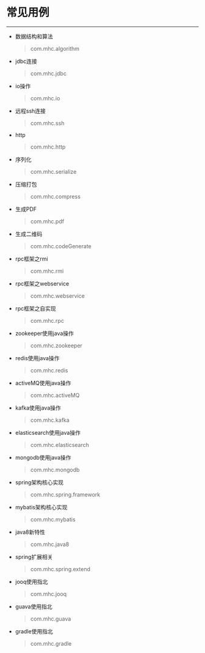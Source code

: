 # 常见用例
----------
* 数据结构和算法
    > com.mhc.algorithm
* jdbc连接
    > com.mhc.jdbc
* io操作
    > com.mhc.io 
* 远程ssh连接
    > com.mhc.ssh 
* http
    > com.mhc.http
* 序列化
    > com.mhc.serialize   
* 压缩打包
    > com.mhc.compress
* 生成PDF
    > com.mhc.pdf
* 生成二维码
    > com.mhc.codeGenerate
* rpc框架之rmi
    > com.mhc.rmi   
* rpc框架之webservice
    > com.mhc.webservice
* rpc框架之自实现
    > com.mhc.rpc
* zookeeper使用java操作
    > com.mhc.zookeeper
* redis使用java操作
    > com.mhc.redis
* activeMQ使用java操作
    > com.mhc.activeMQ
* kafka使用java操作
    > com.mhc.kafka
* elasticsearch使用java操作
    > com.mhc.elasticsearch
* mongodb使用java操作
    > com.mhc.mongodb
* spring架构核心实现
    > com.mhc.spring.framework
* mybatis架构核心实现
    > com.mhc.mybatis
* java8新特性
    > com.mhc.java8
* spring扩展相关
   > com.mhc.spring.extend
* jooq使用指北
   > com.mhc.jooq
* guava使用指北
   > com.mhc.guava
* gradle使用指北
   > com.mhc.gradle


    
    
